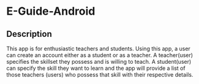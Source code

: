 # E-Guide-Android

## Description
This app is for enthusiastic teachers and students. Using this app, a user can create an account either as a student or as a teacher. A teacher(user) specifies the skillset they possess and is willing to teach. A student(user) can specify the skill they want to learn and the app will provide a list of those teachers (users) who possess that skill with their respective details.
